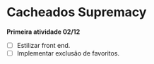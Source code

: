 # Cacheados Supremacy

**Primeira atividade 02/12**
- [ ] Estilizar front end.
- [ ] Implementar exclusão de favoritos.
